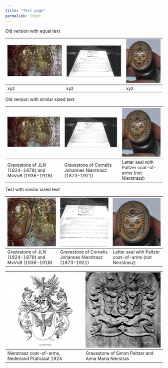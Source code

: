 ```yaml
---
title: "Test page"
permalink: /test
---
```


Old version with equal text

| [![JLN gravestone](/assets/images/Crest/jln_vanvoorst.jpg)](/Crest/jln-gravestone) | [![CJN gravestone](/assets/images/Crest/cjn1873_1921.jpg)](/Crest/cjn-gravestone) | [![Peltzer letter seal](/assets/images/Crest/peltzer_seal.jpg)](/Crest/peltzer-seal) |
| --- | --- | --- |
| xyz | xyz | xyz |


Old version with similar sized text

| [![JLN gravestone](/assets/images/Crest/jln_vanvoorst.jpg)](/Crest/jln-gravestone) | [![CJN gravestone](/assets/images/Crest/cjn1873_1921.jpg)](/Crest/cjn-gravestone) | [![Peltzer letter seal](/assets/images/Crest/peltzer_seal.jpg)](/Crest/peltzer-seal) |
| --- | --- | --- |
| Gravestone of JLN (1824-1878) and MvVvB  (1936-1916)   | Gravestone of Cornelis Johannes Nierstrasz (1873-1921)  | Letter seal with Paltzer coat-of-arms (not Nierstrasz) |

Test with similar sized text

| [![JLN gravestone](/assets/images/Crest/small/jln_vanvoorst-small.jpg)](/Crest/jln-gravestone) | [![CJN gravestone](/assets/images/Crest/small/cjn1873_1921-small.jpg)](/Crest/cjn-gravestone) | [![Peltzer letter seal](/assets/images/Crest/small/peltzer_seal-small.jpg)](/Crest/peltzer-seal) |
| --- | --- | --- |
| Gravestone of JLN (1824-1878) and MvVvB  (1936-1916)   | Gravestone of Cornelis Johannes Nierstrasz (1873-1921)  | Letter seal with Paltzer coat-of-arms (not Nierstrasz) |


|[![Nierstrasz coat of arms](/assets/images/Crest/small/crest-small.jpg)](/Crest/nierstrasz-coat-of-arms)|[![Peltzer gravestone](/assets/images/Crest/small/peltzer_nierstrasz-small.jpg)](/Crest/peltzer-gravestone)|
|---|---|
|Nierstrasz coat-of-arms, Nederland Praticiaat 1924  |Gravestone of Simon Peltzer and Anna Maria Nierstras|

